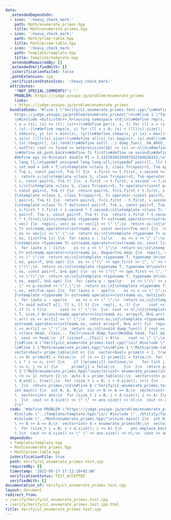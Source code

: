 ```yaml
---
data:
  _extendedDependsOn:
  - icon: ':heavy_check_mark:'
    path: Math/enumerate_primes.hpp
    title: Math/enumerate_primes.hpp
  - icon: ':heavy_check_mark:'
    path: Math/prime-table.hpp
    title: Math/prime-table.hpp
  - icon: ':heavy_check_mark:'
    path: Template/template.hpp
    title: Template/template.hpp
  _extendedRequiredBy: []
  _extendedVerifiedWith: []
  _isVerificationFailed: false
  _pathExtension: cpp
  _verificationStatusIcon: ':heavy_check_mark:'
  attributes:
    '*NOT_SPECIAL_COMMENTS*': ''
    PROBLEM: https://judge.yosupo.jp/problem/enumerate_primes
    links:
    - https://judge.yosupo.jp/problem/enumerate_primes
  bundledCode: "#line 1 \"Verify/LC_enumerate_primes.test.cpp\"\n#define PROBLEM \"\
    https://judge.yosupo.jp/problem/enumerate_primes\"\n\n#line 1 \"Template/template.hpp\"\
    \n#include <bits/stdc++.h>\nusing namespace std;\n\n#define rep(x, s, t) for (ll\
    \ x = (s); (x) <= (t); (x)++)\n#define per(x, s, t) for (ll x = (s); (x) >= (t);\
    \ (x)--)\n#define reps(x, s) for (ll x = 0; (x) < (ll)(s).size(); (x)++)\n#define\
    \ chmin(x, y) (x) = min((x), (y))\n#define chmax(x, y) (x) = max((x), (y))\n#define\
    \ sz(x) ((ll)(x).size())\n#define all(x) (x).begin(), (x).end()\n#define rall(x)\
    \ (x).rbegin(), (x).rend()\n#define outl(...) dump_func(__VA_ARGS__)\n#define\
    \ outf(x) cout << fixed << setprecision(16) << (x) << nl\n\n#define nl \"\\n\"\
    \n#define pb push_back\n#define fi first\n#define se second\n#define inf 2e18\n\
    #define eps 1e-9\nconst double PI = 3.1415926535897932384626433;\n\ntypedef long\
    \ long ll;\ntypedef unsigned long long ull;\ntypedef pair<ll, ll> P;\n\nconst\
    \ int mod = 1e9 + 7;\n\ntemplate <class S, class T>\npair<S, T>& operator+=(pair<S,\
    \ T>& s, const pair<S, T>& t) {\n  s.first += t.first, s.second += t.second;\n\
    \  return s;\n}\ntemplate <class S, class T>\npair<S, T>& operator-=(pair<S, T>&\
    \ s, const pair<S, T>& t) {\n  s.first -= t.first, s.second -= t.second;\n  return\
    \ s;\n}\ntemplate <class S, class T>\npair<S, T> operator+(const pair<S, T>& s,\
    \ const pair<S, T>& t) {\n  return pair<S, T>(s.first + t.first, s.second + t.second);\n\
    }\ntemplate <class S, class T>\npair<S, T> operator-(const pair<S, T>& s, const\
    \ pair<S, T>& t) {\n  return pair<S, T>(s.first - t.first, s.second - t.second);\n\
    }\ntemplate <class T> T dot(const pair<T, T>& s, const pair<T, T>& t) {\n  return\
    \ s.first * t.first + s.second * t.second;\n}\ntemplate <class T> T cross(const\
    \ pair<T, T>& s, const pair<T, T>& t) {\n  return s.first * t.second - s.second\
    \ * t.first;\n}\n\ntemplate <typename T> ostream& operator<<(ostream& os, vector<T>&\
    \ vec) {\n  reps(i, vec) os << vec[i] << \" \";\n  return os;\n}\ntemplate <typename\
    \ T> ostream& operator<<(ostream& os, const vector<T>& vec) {\n  reps(i, vec)\
    \ os << vec[i] << \" \";\n  return os;\n}\ntemplate <typename T> ostream& operator<<(ostream&\
    \ os, list<T>& ls) {\n  for (auto x : ls)\n    os << x << \" \";\n  return os;\n\
    }\ntemplate <typename T> ostream& operator<<(ostream& os, const list<T>& ls) {\n\
    \  for (auto x : ls)\n    os << x << \" \";\n  return os;\n}\ntemplate <typename\
    \ T> ostream& operator<<(ostream& os, deque<T>& deq) {\n  reps(i, deq) os << deq[i]\
    \ << \" \";\n  return os;\n}\ntemplate <typename T, typename U>\nostream& operator<<(ostream&\
    \ os, pair<T, U>& ope) {\n  os << \"(\" << ope.first << \", \" << ope.second <<\
    \ \")\";\n  return os;\n}\ntemplate <typename T, typename U>\nostream& operator<<(ostream&\
    \ os, const pair<T, U>& ope) {\n  os << \"(\" << ope.first << \", \" << ope.second\
    \ << \")\";\n  return os;\n}\ntemplate <typename T, typename U>\nostream& operator<<(ostream&\
    \ os, map<T, U>& ope) {\n  for (auto p : ope)\n    os << \"(\" << p.first << \"\
    , \" << p.second << \"),\";\n  return os;\n}\ntemplate <typename T> ostream& operator<<(ostream&\
    \ os, set<T>& ope) {\n  for (auto x : ope)\n    os << x << \" \";\n  return os;\n\
    }\ntemplate <typename T> ostream& operator<<(ostream& os, multiset<T>& ope) {\n\
    \  for (auto x : ope)\n    os << x << \" \";\n  return os;\n}\ntemplate <typename\
    \ T> void outa(T a[], ll s, ll t) {\n  rep(i, s, t) {\n    cout << a[i];\n   \
    \ if (i < t)\n      cout << \" \";\n  }\n  cout << nl;\n}\ntemplate <typename\
    \ T, size_t N>\nostream& operator<<(ostream& os, array<T, N>& arr) {\n  reps(i,\
    \ arr) os << arr[i] << \" \";\n  return os;\n}\ntemplate <typename T, size_t N>\n\
    ostream& operator<<(ostream& os, const array<T, N>& arr) {\n  reps(i, arr) os\
    \ << arr[i] << \" \";\n  return os;\n}\nvoid dump_func() { cout << nl; }\ntemplate\
    \ <class Head, class... Tail>\nvoid dump_func(Head&& head, Tail &&...tail) {\n\
    \  cout << head;\n  if (sizeof...(Tail) > 0)\n    cout << \" \";\n  dump_func(std::move(tail)...);\n\
    }\n#line 4 \"Verify/LC_enumerate_primes.test.cpp\"\n// #include \"../Utility/fastIO.hpp\"\
    \n#line 1 \"Math/enumerate_primes.hpp\"\n\n#line 1 \"Math/prime-table.hpp\"\n\
    vector<bool> prime_table(int n) {\n  vector<bool> prime(n + 1, true);\n  if (n\
    \ >= 0) prime[0] = false;\n  if (n >= 1) prime[1] = false;\n  for (int i = 2;\
    \ i * i <= n; i++) {\n    if (!prime[i]) continue;\n    for (int j = i * i; j\
    \ <= n; j += i) {\n      prime[j] = false;\n    }\n  }\n  return prime;\n}\n#line\
    \ 3 \"Math/enumerate_primes.hpp\"\nvector<int> enumerate_primes(int n) {\n  if\
    \ (n <= 1) return {};\n  auto d = prime_table(n);\n  vector<int> primes;\n  primes.reserve(count(d.begin(),\
    \ d.end(), true));\n  for (size_t i = 0; i < d.size(); i++) {\n    if (d[i]) primes.push_back(i);\n\
    \  }\n  return primes;\n}\n#line 6 \"Verify/LC_enumerate_primes.test.cpp\"\n\n\
    int main() {\n  int N, A, B;\n  cin >> N >> A >> B;\n  vector<int> d = enumerate_primes(N);\n\
    \  vector<int> ans;\n  for (size_t i = B; i < d.size(); i += A) {\n    ans.emplace_back(d[i]);\n\
    \  }\n  cout << d.size() << \" \" << ans.size() << nl;\n  cout << ans << nl;\n\
    }\n"
  code: "#define PROBLEM \"https://judge.yosupo.jp/problem/enumerate_primes\"\n\n\
    #include \"../Template/template.hpp\"\n// #include \"../Utility/fastIO.hpp\"\n\
    #include \"../Math/enumerate_primes.hpp\"\n\nint main() {\n  int N, A, B;\n  cin\
    \ >> N >> A >> B;\n  vector<int> d = enumerate_primes(N);\n  vector<int> ans;\n\
    \  for (size_t i = B; i < d.size(); i += A) {\n    ans.emplace_back(d[i]);\n \
    \ }\n  cout << d.size() << \" \" << ans.size() << nl;\n  cout << ans << nl;\n}"
  dependsOn:
  - Template/template.hpp
  - Math/enumerate_primes.hpp
  - Math/prime-table.hpp
  isVerificationFile: true
  path: Verify/LC_enumerate_primes.test.cpp
  requiredBy: []
  timestamp: '2022-05-17 17:12:10+02:00'
  verificationStatus: TEST_ACCEPTED
  verifiedWith: []
documentation_of: Verify/LC_enumerate_primes.test.cpp
layout: document
redirect_from:
- /verify/Verify/LC_enumerate_primes.test.cpp
- /verify/Verify/LC_enumerate_primes.test.cpp.html
title: Verify/LC_enumerate_primes.test.cpp
---
```

